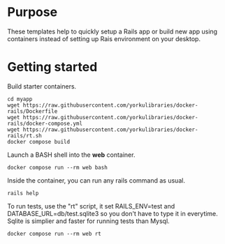 # Purpose

These templates help to quickly setup a Rails app or build new app using containers instead of setting up Rais environment on your desktop.

# Getting started
Build starter containers.

```
cd myapp
wget https://raw.githubusercontent.com/yorkulibraries/docker-rails/Dockerfile
wget https://raw.githubusercontent.com/yorkulibraries/docker-rails/docker-compose.yml
wget https://raw.githubusercontent.com/yorkulibraries/docker-rails/rt.sh
docker compose build
```

Launch a BASH shell into the **web** container.

```
docker compose run --rm web bash
```

Inside the container, you can run any rails command as usual.

```
rails help
```

To run tests, use the "rt" script, it set RAILS_ENV=test and DATABASE_URL=db/test.sqlite3 so you don't have to type it in everytime. Sqlite is simplier and faster for running tests than Mysql.

```
docker compose run --rm web rt
```
